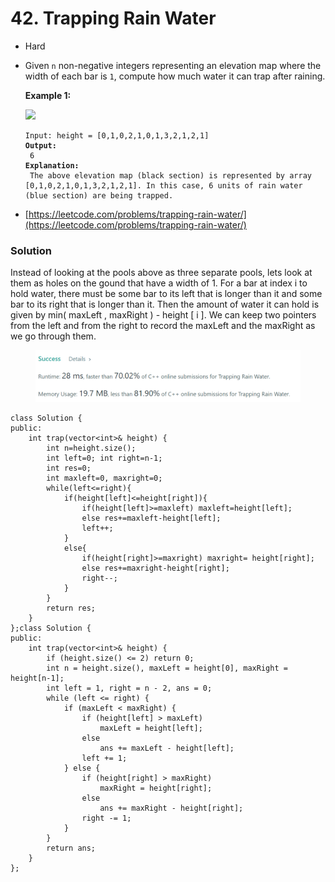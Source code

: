 # 42. Trapping Rain Water

* Hard
*   Given `n` non-negative integers representing an elevation map where the width of each bar is `1`, compute how much water it can trap after raining.

    &#x20;

    **Example 1:**

    ![](https://assets.leetcode.com/uploads/2018/10/22/rainwatertrap.png)

    <pre><code>Input: height = [0,1,0,2,1,0,1,3,2,1,2,1]
    <strong>Output:
    </strong> 6
    <strong>Explanation:
    </strong> The above elevation map (black section) is represented by array [0,1,0,2,1,0,1,3,2,1,2,1]. In this case, 6 units of rain water (blue section) are being trapped.</code></pre>
* [https://leetcode.com/problems/trapping-rain-water/](https://leetcode.com/problems/trapping-rain-water/)

### Solution&#x20;

Instead of looking at the pools above as three separate pools, lets look at them as holes on the gound that have a width of 1. For a bar at index i to hold water, there must be some bar to its left that is longer than it and some bar to its right that is longer than it. Then the amount of water it can hold is given by min( maxLeft , maxRight ) -  height \[ i ]. We can keep two pointers from the left and from the right to record the maxLeft and the maxRight as we go through them.&#x20;

<figure><img src="../.gitbook/assets/image (12).png" alt=""><figcaption></figcaption></figure>

```
class Solution {
public:
    int trap(vector<int>& height) {
        int n=height.size();
        int left=0; int right=n-1;
        int res=0;
        int maxleft=0, maxright=0;
        while(left<=right){
            if(height[left]<=height[right]){
                if(height[left]>=maxleft) maxleft=height[left];
                else res+=maxleft-height[left];
                left++;
            }
            else{
                if(height[right]>=maxright) maxright= height[right];
                else res+=maxright-height[right];
                right--;
            }
        }
        return res;
    }
};class Solution { 
public:
    int trap(vector<int>& height) {
        if (height.size() <= 2) return 0;
        int n = height.size(), maxLeft = height[0], maxRight = height[n-1];
        int left = 1, right = n - 2, ans = 0;
        while (left <= right) {
            if (maxLeft < maxRight) {
                if (height[left] > maxLeft)
                    maxLeft = height[left];
                else
                    ans += maxLeft - height[left];
                left += 1;
            } else {
                if (height[right] > maxRight)
                    maxRight = height[right];
                else
                    ans += maxRight - height[right];
                right -= 1;
            }
        }
        return ans;
    }
};
```
